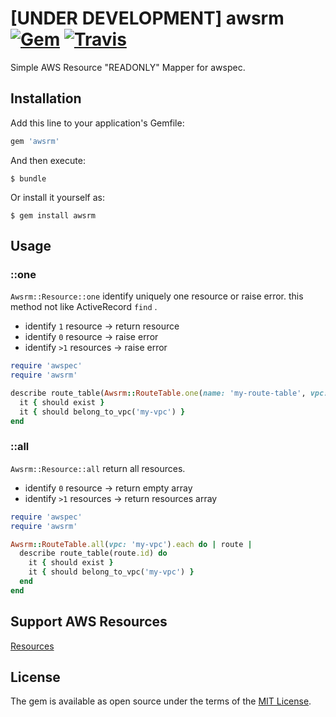 # [UNDER DEVELOPMENT] awsrm [![Gem](https://img.shields.io/gem/v/awsrm.svg)](https://rubygems.org/gems/awsrm) [![Travis](https://img.shields.io/travis/k1LoW/awsrm.svg)](https://travis-ci.org/k1LoW/awsrm) 

Simple AWS Resource "READONLY" Mapper for awspec.

## Installation

Add this line to your application's Gemfile:

```ruby
gem 'awsrm'
```

And then execute:

    $ bundle

Or install it yourself as:

    $ gem install awsrm

## Usage

### ::one

`Awsrm::Resource::one` identify uniquely one resource or raise error. this method not like ActiveRecord `find` .

- identify `1` resource -> return resource
- identify `0` resource -> raise error
- identify `>1` resources -> raise error

```ruby
require 'awspec'
require 'awsrm'

describe route_table(Awsrm::RouteTable.one(name: 'my-route-table', vpc: 'my-vpc').id) do
  it { should exist }
  it { should belong_to_vpc('my-vpc') }
end
```

### ::all

`Awsrm::Resource::all` return all resources.

- identify `0` resource -> return empty array
- identify `>1` resources -> return resources array

```ruby
require 'awspec'
require 'awsrm'

Awsrm::RouteTable.all(vpc: 'my-vpc').each do | route |
  describe route_table(route.id) do
    it { should exist }
    it { should belong_to_vpc('my-vpc') }
  end
end
```

## Support AWS Resources

[Resources](doc/resources.md)

## License

The gem is available as open source under the terms of the [MIT License](http://opensource.org/licenses/MIT).

